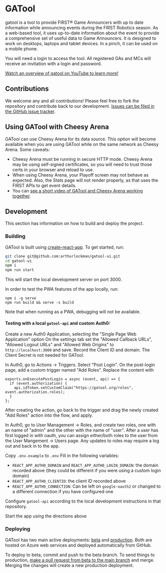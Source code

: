 # GATool

gatool is a tool to provide FIRST® Game Announcers with up to date information while announcing events during the FIRST Robotics season. As a web-based tool, it uses up-to-date information about the event to provide a comprehensive set of useful data to Game Announcers. It is designed to work on desktops, laptops and tablet devices. In a pinch, it can be used on a mobile phone.

You will need a login to access the tool. All registered GAs and MCs will receive an invitation with a login and password.

[Watch an overview of gatool on YouTube to learn more!](https://youtu.be/-n96KgtgYF0)

## Contributions

We welcome any and all contributions! Please feel free to fork the repository and contribute back to our development. [Issues can be filed in the GitHub issue tracker](https://github.com/arthurlockman/gatool-ui/issues/new).

## Using GATool with Cheesy Arena

GATool can use Cheesy Arena for its data source. This option will become available when you are using GATool while on the same network as Cheesy Arena. Some caveats:
- Cheesy Arena must be running in secure HTTP mode. Cheesy Arena may be using self-signed certificates, so you will need to trust those certs in your browser and reload to use.
- When using Cheesy Arena, your Playoff screen may not behave as expected. Also, the Stats page will not render properly, as that uses the FIRST APIs to get event details.
- You can [see a short video of GATool and Cheesy Arena working together](https://youtu.be/DVf14KrW0Iw).

## Development

This section has information on how to build and deploy the project.
### Building

GATool is built using [create-react-app](https://create-react-app.dev). To get started, run:

```bash
git clone git@github.com:arthurlockman/gatool-ui.git
cd gatool-ui
npm i
npm run start
```

This will start the local development server on port 3000.

In order to test the PWA features of the app locally, run:

```
npm i -g serve
npm run build && serve -s build
```

Note that when running as a PWA, debugging will not be available.

#### Testing with a local `gatool-api` and custom Auth0:

Create a new Auth0 Application, selecting the "Single Page Web Application" option
On the settings tab set the "Allowed Callback URLs", "Allowed Logout URLs" and "Allowed Web Origins" to `http://localhost:3000` and save. Record the Client ID and domain. The Client Secret is not needed for GATool.

In Auth0, go to Actions -> Triggers. Select "Post Login". On the post-login page, add a custom trigger named "Add Roles". Replace the content with
```
exports.onExecutePostLogin = async (event, api) => {
  if (event.authorization) {
    api.idToken.setCustomClaim("https://gatool.org/roles", event.authorization.roles);
  }
};
```
After creating the action, go back to the trigger and drag the newly created "Add Roles" action into the flow, and apply.

In Auth0, go to User Management -> Roles, and create two roles, one with an name of "admin" and the other with the name of "user". After a user has first logged in with oauth, you can assign either/both roles to the user from the User Mangement -> Users page. Any updates to roles may require a log out and back in to the app.

Copy `.env.example` to `.env`
Fill in the following variables:
- `REACT_APP_AUTH0_DOMAIN` and `REACT_APP_AUTH0_LOGIN_DOMAIN`: the domain recorded above (they could be different if you were using a custom login domain)
- `REACT_APP_AUTH0_CLIENTID`: the client ID recorded above
- `REACT_APP_AUTH0_CONNECTION`: Can be left on `google-oauth2` or changed to a different connection if you have configured one

Configure `gatool-api` according to the local development instructions in that repository.

Start the app using the directions above

### Deploying

GATool has two main active deployments: [beta](https://beta.gatool.org) and [production](https://gatool.org). Both are hosted on Azure web services and deployed automatically from GitHub.

To deploy to beta, commit and push to the beta branch. To send things to production, [make a pull request from beta to the main branch](https://github.com/arthurlockman/gatool-ui/compare/main...beta?expand=1) and merge. Merging the changes will create a new production deployment.
